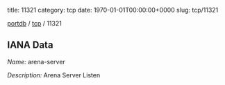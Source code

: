 title: 11321
category: tcp
date: 1970-01-01T00:00:00+0000
slug: tcp/11321

[portdb](/) / [tcp](/category/tcp.html) / 11321


## IANA Data

_Name:_ arena-server

_Description:_ Arena Server Listen


